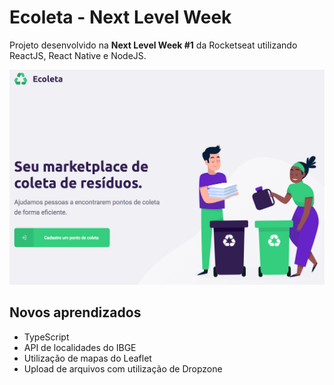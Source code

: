 # Ecoleta - Next Level Week
Projeto desenvolvido na **Next Level Week #1** da Rocketseat utilizando ReactJS, React Native e NodeJS.

![Ecoleta](print.png)

## Novos aprendizados
- TypeScript
- API de localidades do IBGE
- Utilização de mapas do Leaflet
- Upload de arquivos com utilização de Dropzone

